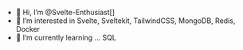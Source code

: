 - 👋 Hi, I’m @Svelte-Enthusiast[]
- 👀 I’m interested in Svelte, Sveltekit, TailwindCSS, MongoDB, Redis, Docker
- 🌱 I’m currently learning ... SQL

<!---
Svelte-Enthusiast/Svelte-Enthusiast is a ✨ special ✨ repository because its `README.md` (this file) appears on your GitHub profile.
You can click the Preview link to take a look at your changes.
--->
